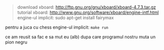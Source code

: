 > download xboard: http://ftp.gnu.org/gnu/xboard/xboard-4.7.3.tar.gz <br>
> tutorial xboard: http://www.gnu.org/software/xboard/engine-intf.html <br>
> engine-ul implicit: sudo apt-get install fairymax

pentru a juca cu chess engine-ul implicit: `make run`

ce am reusit sa fac e sa mut eu (alb)  dupa care programul nostru muta un pion negru
